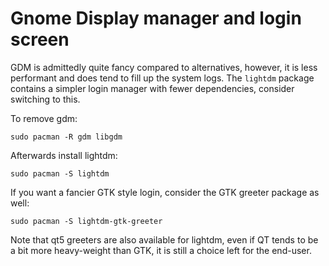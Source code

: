 # Gnome Display manager and login screen

GDM is admittedly quite fancy compared to alternatives, however, it is less
performant and does tend to fill up the system logs. The `lightdm` package
contains a simpler login manager with fewer dependencies, consider
switching to this.

To remove gdm:

```
sudo pacman -R gdm libgdm
```

Afterwards install lightdm:

```
sudo pacman -S lightdm
```

If you want a fancier GTK style login, consider the GTK greeter package as
well:

```
sudo pacman -S lightdm-gtk-greeter
```

Note that qt5 greeters are also available for lightdm, even if QT tends to
be a bit more heavy-weight than GTK, it is still a choice left for the
end-user.
